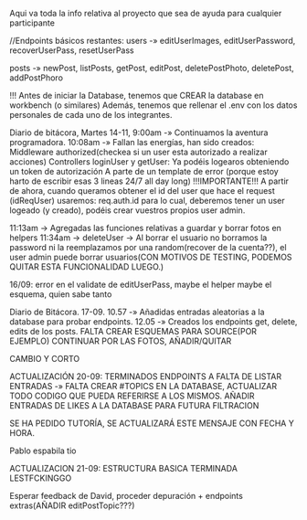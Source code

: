 Aqui va toda la info relativa al proyecto que sea de ayuda para cualquier participante

//Endpoints básicos restantes:
users -» editUserImages, editUserPassword, recoverUserPass, resetUserPass

posts -» newPost, listPosts, getPost, editPost, deletePostPhoto, deletePost, addPostPhoro

!!! Antes de iniciar la Database, tenemos que CREAR la database en workbench (o similares)
Además, tenemos que rellenar el .env con los datos personales de cada uno de los integrantes.

Diario de bitácora, Martes 14-11, 9:00am -» Continuamos la aventura programadora.
10:08am -» Fallan las energías, han sido creados: Middleware authorized(checkea si un user esta autorizado a realizar acciones)
Controllers loginUser y getUser: Ya podéis logearos obteniendo un token de autorización
A parte de un template de error (porque estoy harto de escribir esas 3 lineas 24/7 all day long)
!!!IMPORTANTE!!!
A partir de ahora, cuando queramos obtener el id del user que hace el request (idReqUser) usaremos: req.auth.id
para lo cual, deberemos tener un user logeado (y creado), podéis crear vuestros propios user admin.

11:13am -> Agregadas las funciones relativas a guardar y borrar fotos en helpers
11:34am -> deleteUser -> Al borrar el usuario no borramos la password ni la reemplazamos por una random(recover de la cuenta??),
el user admin puede borrar usuarios(CON MOTIVOS DE TESTING, PODEMOS QUITAR ESTA FUNCIONALIDAD LUEGO.)

16/09: error en el validate de editUserPass, maybe el helper maybe el esquema, quien sabe tanto

Diario de Bitácora. 17-09. 10.57 -» Añadidas entradas aleatorias a la database para probar endpoints.
12.05 -» Creados los endpoints get, delete, edits de los posts. FALTA CREAR ESQUEMAS PARA SOURCE(POR EJEMPLO)
CONTINUAR POR LAS FOTOS, AÑADIR/QUITAR

CAMBIO Y CORTO

ACTUALIZACIÓN 20-09: TERMINADOS ENDPOINTS A FALTA DE LISTAR ENTRADAS -» FALTA CREAR #TOPICS EN LA DATABASE,
ACTUALIZAR TODO CODIGO QUE PUEDA REFERIRSE A LOS MISMOS. AÑADIR ENTRADAS DE LIKES A LA DATABASE PARA FUTURA FILTRACION

SE HA PEDIDO TUTORÍA, SE ACTUALIZARÁ ESTE MENSAJE CON FECHA Y HORA.

Pablo espabila tio

ACTUALIZACION 21-09: ESTRUCTURA BASICA TERMINADA LESTFCKINGGO

Esperar feedback de David, proceder depuración + endpoints extras(AÑADIR editPostTopic???)
